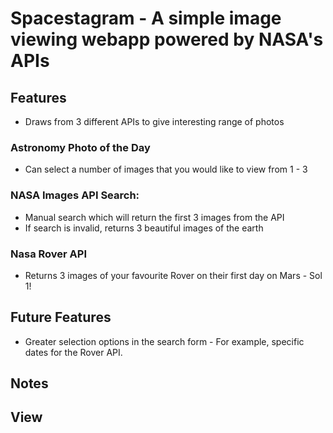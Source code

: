 # Spacestagram - A simple image viewing webapp powered by NASA's APIs

## Features
- Draws from 3 different APIs to give interesting range of photos

### Astronomy Photo of the Day
- Can select a number of images that you would like to view from 1 - 3

### NASA Images API Search: 
- Manual search which will return the first 3 images from the API
- If search is invalid, returns 3 beautiful images of the earth

### Nasa Rover API
- Returns 3 images of your favourite Rover on their first day on Mars - Sol 1!

## Future Features
- Greater selection options in the search form - For example, specific dates for the Rover API.

## Notes

## View